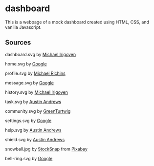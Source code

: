 # dashboard
This is a webpage of a mock dashboard created using HTML, CSS, and vanilla Javascript.


## Sources
dashboard.svg by [Michael Irigoyen](https://materialdesignicons.com/icon/view-dashboard-variant-outline)

home.svg by [Google](https://materialdesignicons.com/icon/home)

profile.svg by [Michael Richins](https://materialdesignicons.com/icon/card-account-details-outline)

message.svg by [Google](https://materialdesignicons.com/icon/card-account-details-outline)

history.svg by [Michael Irigoyen](https://materialdesignicons.com/icon/clipboard-text-clock)

task.svg by [Austin Andrews](https://materialdesignicons.com/icon/format-list-checks)

community.svg by [GreenTurtwig](https://materialdesignicons.com/icon/account-group)

settings.svg by [Google](https://materialdesignicons.com/icon/cog)

help.svg by [Austin Andrews](https://materialdesignicons.com/icon/help)

shield.svg by [Austin Andrews](https://materialdesignicons.com/icon/shield)

snowball.jpg by [StockSnap](https://pixabay.com/users/stocksnap-894430/?utm_source=link-attribution&amp;utm_medium=referral&amp;utm_campaign=image&amp;utm_content=2561331) from [Pixabay](https://pixabay.com//?utm_source=link-attribution&amp;utm_medium=referral&amp;utm_campaign=image&amp;utm_content=2561331)

bell-ring.svg by [Google](https://materialdesignicons.com/icon/bell-ring)